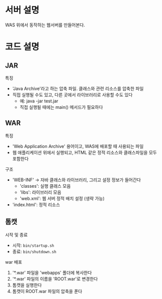 # 서버 설명
WAS 위에서 동작하는 웹서버를 만들어본다.

# 코드 설명
## JAR
특징
- 'Java Archive'라고 하는 압축 파일. 클래스와 관련 리소스를 압축한 파일
- 직접 실행될 수도 있고, 다른 곳에서 라이브러리로 사용할 수도 있다
   - 예: java -jar test.jar
   - 직접 실행될 때에는 main() 메서드가 필요하다

## WAR
특징
- 'Web Application Archive' 용어이고, WAS에 배포할 때 사용되는 파일
- 웹 애플리케이션 위에서 실행되고, HTML 같은 정적 리소스와 클래스파일을 모두 포함한다

구조
- 'WEB-INF' -> 자바 클래스와 라이브러리, 그리고 설정 정보가 들어간다
   - 'classes': 실행 클래스 모음
   - 'libs': 라이브러리 모음
   - 'web.xml': 웹 서버 정적 배치 설정 (생략 가능)
- 'index.html': 정적 리소스

## 톰캣
시작 및 종료
- 시작: `bin/startup.sh`
- 종료: `bin/shutdown.sh`

war 배포
1. '*.war' 파일을 'webapps' 폴더에 복사한다
2. '*.war' 파일의 이름을 'ROOT.war'로 변경한다
3. 톰캣을 실행한다
4. 톰캣이 ROOT.war 파일의 압축을 푼다